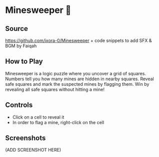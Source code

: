 # Minesweeper 🚩

## Source
https://github.com/ixora-0/Minesweeper + code snippets to add SFX & BGM by Faiqah

## How to Play
Minesweeper is a logic puzzle where you uncover a grid of squares. Numbers tell you how many mines are hidden in nearby squares. Reveal safe squares and mark the suspected mines by flagging them. Win by revealing all safe squares without hitting a mine!

## Controls
- Click on a cell to reveal it
- In order to flag a mine, right-click on the cell

## Screenshots
(ADD SCREENSHOT HERE)
